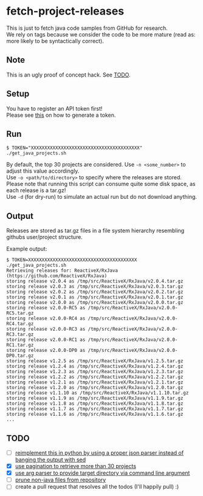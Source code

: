# fetch-project-releases
This is just to fetch java code samples from GitHub for research.  
We rely on tags because we consider the code to be more mature (read as: more likely to be syntactically correct).

## Note
This is an ugly proof of concept hack. See [TODO](#todo).

## Setup
You have to register an API token first!  
Please see [this](https://help.github.com/articles/creating-an-access-token-for-command-line-use/) on how to generate a token.

## Run
`$ TOKEN="XXXXXXXXXXXXXXXXXXXXXXXXXXXXXXXXXXXXXXXX" ./get_java_projects.sh`

By default, the top 30 projects are considered. Use `-n <some_number>` to adjust this value accordingly.  
Use `-o <path/to/directory>` to specify where the releases are stored. Please note that running this script can consume quite some disk space, as each release is a tar.gz!  
Use `-d` (for dry-run) to simulate an actual run but do not download anything.

## Output
Releases are stored as tar.gz files in a file system hierarchy resembling githubs user/project structure.

Example output:
```
$ TOKEN=XXXXXXXXXXXXXXXXXXXXXXXXXXXXXXXXXXXXXXXX ./get_java_projects.sh
Retrieving releases for: ReactiveX/RxJava (https://github.com/ReactiveX/RxJava)
storing release v2.0.4 as /tmp/src/ReactiveX/RxJava/v2.0.4.tar.gz
storing release v2.0.3 as /tmp/src/ReactiveX/RxJava/v2.0.3.tar.gz
storing release v2.0.2 as /tmp/src/ReactiveX/RxJava/v2.0.2.tar.gz
storing release v2.0.1 as /tmp/src/ReactiveX/RxJava/v2.0.1.tar.gz
storing release v2.0.0 as /tmp/src/ReactiveX/RxJava/v2.0.0.tar.gz
storing release v2.0.0-RC5 as /tmp/src/ReactiveX/RxJava/v2.0.0-RC5.tar.gz
storing release v2.0.0-RC4 as /tmp/src/ReactiveX/RxJava/v2.0.0-RC4.tar.gz
storing release v2.0.0-RC3 as /tmp/src/ReactiveX/RxJava/v2.0.0-RC3.tar.gz
storing release v2.0.0-RC1 as /tmp/src/ReactiveX/RxJava/v2.0.0-RC1.tar.gz
storing release v2.0.0-DP0 as /tmp/src/ReactiveX/RxJava/v2.0.0-DP0.tar.gz
storing release v1.2.5 as /tmp/src/ReactiveX/RxJava/v1.2.5.tar.gz
storing release v1.2.4 as /tmp/src/ReactiveX/RxJava/v1.2.4.tar.gz
storing release v1.2.3 as /tmp/src/ReactiveX/RxJava/v1.2.3.tar.gz
storing release v1.2.2 as /tmp/src/ReactiveX/RxJava/v1.2.2.tar.gz
storing release v1.2.1 as /tmp/src/ReactiveX/RxJava/v1.2.1.tar.gz
storing release v1.2.0 as /tmp/src/ReactiveX/RxJava/v1.2.0.tar.gz
storing release v1.1.10 as /tmp/src/ReactiveX/RxJava/v1.1.10.tar.gz
storing release v1.1.9 as /tmp/src/ReactiveX/RxJava/v1.1.9.tar.gz
storing release v1.1.8 as /tmp/src/ReactiveX/RxJava/v1.1.8.tar.gz
storing release v1.1.7 as /tmp/src/ReactiveX/RxJava/v1.1.7.tar.gz
storing release v1.1.6 as /tmp/src/ReactiveX/RxJava/v1.1.6.tar.gz
...
```

## TODO
- [ ] [reimplement this in python by using a proper json parser instead of banging the output with sed](/../../issues/4)
- [x] [use pagination to retrieve more than 30 projects](/../../issues/1)
- [x] [use arg parser to provide target directory via command line argument](/../../issues/2)
- [ ] [prune non-java files from repository](/../../issues/3)
- [ ] create a pull request that resolves all the todos (I'll happily pull) :)
